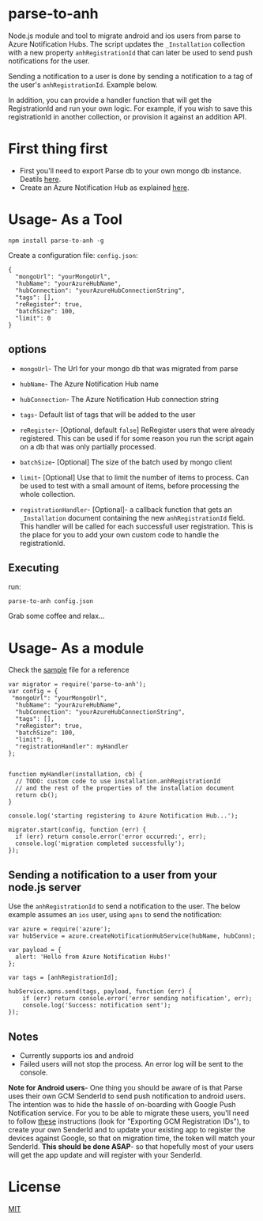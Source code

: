 # parse-to-anh
Node.js module and tool to migrate android and ios users from parse to Azure Notification Hubs.
The script updates the `_Installation` collection with a new property `anhRegistrationId` that can later be used to send push notifications for the user.

Sending a notification to a user is done by sending a notification to a tag of the user's `anhRegistrationId`. Example below.

In addition, you can provide a handler function that will get the RegistrationId and run your own logic. 
For example, if you wish to save this registrationId in another collection, or provision it against an addition API.

# First thing first
* First you'll need to export Parse db to your own mongo db instance. Deatils [here](https://parse.com/docs/server/guide#database).
* Create an Azure Notification Hub as explained [here](https://azure.microsoft.com/en-us/documentation/services/notification-hubs/).


# Usage- As a Tool

```
npm install parse-to-anh -g
```

Create a configuration file: `config.json`:

```
{
  "mongoUrl": "yourMongoUrl",
  "hubName": "yourAzureHubName",
  "hubConnection": "yourAzureHubConnectionString",
  "tags": [],
  "reRegister": true,
  "batchSize": 100,
  "limit": 0
}
```

## options

* `mongoUrl`- The Url for your mongo db that was migrated from parse
* `hubName`- The Azure Notification Hub name
* `hubConnection`- The Azure Notification Hub connection string
* `tags`- Default list of tags that will be added to the user
* `reRegister`- [Optional, default `false`] ReRegister users that were already registered. This can be used if for some reason you run the script again on a db that was only partially processed.
* `batchSize`- [Optional] The size of the batch used by mongo client
* `limit`- [Optional] Use that to limit the number of items to process. Can be used to test with a small amount of items, before processing the whole collection.

* `registrationHandler`- [Optional]- a callback function that gets an `_Installation` document containing the new `anhRegistrationId` field. This handler will be called for each successfull user registration. This is the place for you to add your own custom code to handle the registrationId.

## Executing
run:
```
parse-to-anh config.json
```

Grab some coffee and relax...

# Usage- As a module

Check the [sample](sample/index.js) file for a reference

```
var migrator = require('parse-to-anh');
var config = {
 "mongoUrl": "yourMongoUrl",
  "hubName": "yourAzureHubName",
  "hubConnection": "yourAzureHubConnectionString",
  "tags": [],
  "reRegister": true,
  "batchSize": 100,
  "limit": 0,
  "registrationHandler": myHandler
};


function myHandler(installation, cb) {
  // TODO: custom code to use installation.anhRegistrationId 
  // and the rest of the properties of the installation document
  return cb();
}

console.log('starting registering to Azure Notification Hub...');

migrator.start(config, function (err) {
  if (err) return console.error('error occurred:', err);
  console.log('migration completed successfully');
});

```

## Sending a notification to a user from your node.js server

Use the `anhRegistrationId` to send a notification to the user. 
The below example assumes an `ios` user, using `apns` to send the notification:

```
var azure = require('azure');
var hubService = azure.createNotificationHubService(hubName, hubConn);

var payload = {
  alert: 'Hello from Azure Notification Hubs!'
};

var tags = [anhRegistrationId];

hubService.apns.send(tags, payload, function (err) {
    if (err) return console.error('error sending notification', err);
    console.log('Success: notification sent');
});
```


## Notes
* Currently supports ios and android
* Failed users will not stop the process. An error log will be sent to the console. 

**Note for Android users**- One thing you should be aware of is that Parse uses their own GCM SenderId to send push notification to android users. The intention was to hide the hassle of on-boarding with Google Push Notification service. For you to be able to migrate these users, you'll need to follow [these](https://parse.com/docs/server/guide#migrating) instructions (look for "Exporting GCM Registration IDs"), to create your own SenderId and to update your existing app to register the devices against Google, so that on migration time, the token will match your SenderId. **This should be done ASAP**- so that hopefully most of your users will get the app update and will register with your SenderId.

# License
[MIT](LICENSE)
